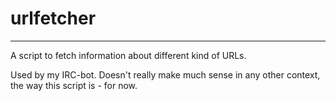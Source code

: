 # urlfetcher
--------

A script to fetch information about different kind of URLs.

Used by my IRC-bot. Doesn't really make much sense in any other context, the
way this script is - for now.
